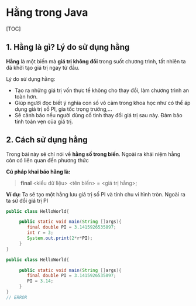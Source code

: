 # Hằng trong Java

[TOC]

## 1. Hằng là gì? Lý do sử dụng hằng

**Hằng** là một biến mà **giá trị không đổi** trong suốt chương trình, tất nhiên ta đã khởi tạo giá trị ngay từ đầu.

Lý do sử dụng hằng:

- Tạo ra những giá trị vốn thực tế không cho thay đổi, làm chương trình an toàn hơn.
- Giúp người đọc biết ý nghĩa con số vô cảm trong khoa học như có thể áp dụng giá trị số PI, gia tốc trọng trường,...
- Sẽ cảnh báo nếu người dùng cố tình thay đổi giá trị sau này. Đảm bảo tính toán vẹn của giá trị.

## 2. Cách sử dụng hằng

Trong bài này sẽ chỉ nói về **hằng số trong biến**. Ngoài ra khái niệm hằng còn có liên quan đến phương thức

**Cú pháp khai báo hằng là:**

> **final**  <kiểu dữ liệu> <tên biến> = <giá trị hằng>;

**Ví dụ:** Ta sẽ tạo một hằng lưu giá trị số PI và tính chu vi hình tròn. Ngoài ra ta sử đổi giá trị PI

```java
public class HelloWorld{

     public static void main(String []args){
        final double PI = 3.1415926535897;
        int r = 3;
        System.out.print(2*r*PI);
     }
}
```

```java
public class HelloWorld{

     public static void main(String []args){
        final double PI = 3.1415926535897;
        PI = 3.14;
     }
}
// ERROR
```

